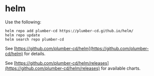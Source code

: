 # helm

Use the following:

```
helm repo add plumber-cd https://plumber-cd.github.io/helm/
helm repo update
helm search repo plumber-cd
```

See [https://github.com/plumber-cd/helm](https://github.com/plumber-cd/helm) for details.

See [https://github.com/plumber-cd/helm/releases](https://github.com/plumber-cd/helm/releases) for available charts.
